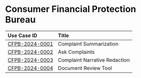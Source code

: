 # Consumer Financial Protection Bureau
| Use Case ID | Title |
|:----------- |:----- |
| [CFPB-2024-0001](<../individual/CFPB-2024-0001.md>) | Complaint Summarization |
| [CFPB-2024-0002](<../individual/CFPB-2024-0002.md>) | Ask Complaints |
| [CFPB-2024-0003](<../individual/CFPB-2024-0003.md>) | Complaint Narrative Redaction |
| [CFPB-2024-0004](<../individual/CFPB-2024-0004.md>) | Document Review Tool |